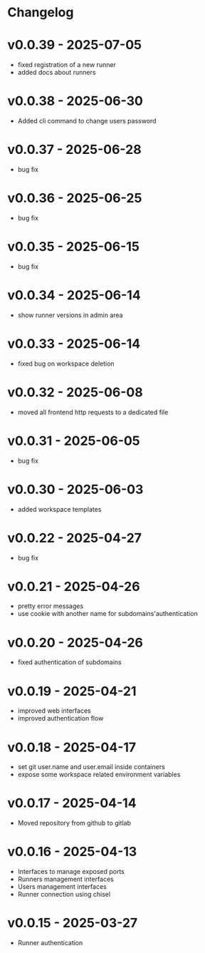 # Changelog

# v0.0.39 - 2025-07-05
- fixed registration of a new runner
- added docs about runners

# v0.0.38 - 2025-06-30
- Added cli command to change users password

# v0.0.37 - 2025-06-28
- bug fix

# v0.0.36 - 2025-06-25
- bug fix

# v0.0.35 - 2025-06-15
- bug fix

# v0.0.34 - 2025-06-14
- show runner versions in admin area

# v0.0.33 - 2025-06-14
- fixed bug on workspace deletion

# v0.0.32 - 2025-06-08
- moved all frontend http requests to a dedicated file

# v0.0.31 - 2025-06-05
- bug fix

# v0.0.30 - 2025-06-03
- added workspace templates

# v0.0.22 - 2025-04-27
- bug fix

# v0.0.21 - 2025-04-26
- pretty error messages
- use cookie with another name for subdomains'authentication

# v0.0.20 - 2025-04-26
- fixed authentication of subdomains

# v0.0.19 - 2025-04-21
- improved web interfaces
- improved authentication flow

# v0.0.18 - 2025-04-17
- set git user.name and user.email inside containers
- expose some workspace related environment variables

# v0.0.17 - 2025-04-14
- Moved repository from github to gitlab

# v0.0.16 - 2025-04-13
- Interfaces to manage exposed ports
- Runners management interfaces
- Users management interfaces
- Runner connection using chisel

# v0.0.15 - 2025-03-27
- Runner authentication
